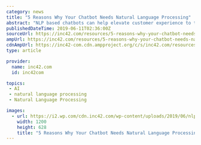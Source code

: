 ```yaml
---
category: news
title: "5 Reasons Why Your Chatbot Needs Natural Language Processing"
abstract: "NLP based chatbots can help elevate customer experience to the next level With the advent and rise of chatbots, we are starting to see them utilise artificial intelligence — especially machine learning — to accomplish tasks, at scale, that ..."
publishedDateTime: 2019-06-11T02:36:00Z
sourceUrl: https://inc42.com/resources/5-reasons-why-your-chatbot-needs-natural-language-processing/
ampUrl: https://inc42.com/resources/5-reasons-why-your-chatbot-needs-natural-language-processing/amp/
cdnAmpUrl: https://inc42-com.cdn.ampproject.org/c/s/inc42.com/resources/5-reasons-why-your-chatbot-needs-natural-language-processing/amp/
type: article

provider:
  name: inc42.com
  id: inc42com

topics:
 - AI
 - natural language processing
 - Natural Language Processing

images:
  - url: https://i2.wp.com/cdn.inc42.com/wp-content/uploads/2019/06/nlp-social.jpg?fit=1200%2C628&#038;ssl=1
    width: 1200
    height: 628
    title: "5 Reasons Why Your Chatbot Needs Natural Language Processing"
---
```

